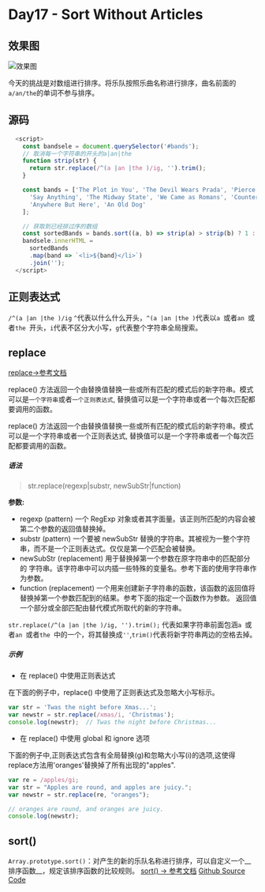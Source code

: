 # Day17 - Sort Without Articles
## 效果图

![效果图](http://om1c35wrq.bkt.clouddn.com/day17%E6%95%88%E6%9E%9C%E5%9B%BE.png)

今天的挑战是对数组进行排序。将乐队按照乐曲名称进行排序，曲名前面的`a/an/the`的单词不参与排序。

## 源码

```js
  <script>
    const bandsele = document.querySelector('#bands');
    // 取消每一个字符串的开头的a|an|the
    function strip(str) {
      return str.replace(/^(a |an |the )/ig, '').trim();
    }

    const bands = ['The Plot in You', 'The Devil Wears Prada', 'Pierce the Veil', 'Norma Jean', 'The Bled',
      'Say Anything', 'The Midway State', 'We Came as Romans', 'Counterparts', 'Oh, Sleeper', 'A Skylit Drive',
      'Anywhere But Here', 'An Old Dog'
    ];

    // 获取到已经排过序的数组
    const sortedBands = bands.sort((a, b) => strip(a) > strip(b) ? 1 : -1);
    bandsele.innerHTML =
      sortedBands
      .map(band => `<li>${band}</li>`)
      .join('');
  </script>
```

## 正则表达式

`/^(a |an |the )/ig` `^`代表以什么什么开头，`^(a |an |the )`代表以`a `或者`an `或者`the `开头，`i`代表不区分大小写，`g`代表整个字符串全局搜索。

## replace

[replace→参考文档](https://developer.mozilla.org/en-US/docs/Web/JavaScript/Reference/Global_Objects/String/replace)

replace() 方法返回一个由替换值替换一些或所有匹配的模式后的新字符串。模式可以是`一个字符串`或者`一个正则表达式`, 替换值可以是一个字符串或者一个每次匹配都要调用的函数。

replace() 方法返回一个由替换值替换一些或所有匹配的模式后的新字符串。模式可以是一个字符串或者一个正则表达式, 替换值可以是一个字符串或者一个每次匹配都要调用的函数。

##### 语法

>str.replace(regexp|substr, newSubStr|function)


**参数:**

- regexp (pattern)
一个 RegExp 对象或者其字面量。该正则所匹配的内容会被第二个参数的返回值替换掉。
- substr (pattern)
一个要被 newSubStr 替换的字符串。其被视为一整个字符串，而不是一个正则表达式。仅仅是第一个匹配会被替换。
- newSubStr (replacement)
 用于替换掉第一个参数在原字符串中的匹配部分的 字符串。该字符串中可以内插一些特殊的变量名。参考下面的使用字符串作为参数。
- function (replacement)
一个用来创建新子字符串的函数，该函数的返回值将替换掉第一个参数匹配到的结果。参考下面的指定一个函数作为参数。
返回值
一个部分或全部匹配由替代模式所取代的新的字符串。



`str.replace(/^(a |an |the )/ig, '').trim();` 代表如果字符串前面包涵`a `或者`an `或者`the `中的一个，将其替换成`''`,`trim()`代表将新字符串两边的空格去掉。

##### 示例


- 在 replace() 中使用正则表达式

在下面的例子中，replace() 中使用了正则表达式及忽略大小写标示。

```js
var str = 'Twas the night before Xmas...';
var newstr = str.replace(/xmas/i, 'Christmas');
console.log(newstr);  // Twas the night before Christmas...
```

- 在 replace() 中使用 global 和 ignore 选项

下面的例子中,正则表达式包含有全局替换(g)和忽略大小写(i)的选项,这使得replace方法用'oranges'替换掉了所有出现的"apples".

```js
var re = /apples/gi;
var str = "Apples are round, and apples are juicy.";
var newstr = str.replace(re, "oranges");

// oranges are round, and oranges are juicy.
console.log(newstr);
```

## sort()

 `Array.prototype.sort()`：对产生的新的乐队名称进行排序，可以自定义一个__排序函数__，规定该排序函数的比较规则。
[sort() -> 参考文档](https://developer.mozilla.org/en/docs/Web/JavaScript/Reference/Global_Objects/Array/sort)
[Github Source Code](https://github.com/liyuechun/JavaScript30-liyuechun)


